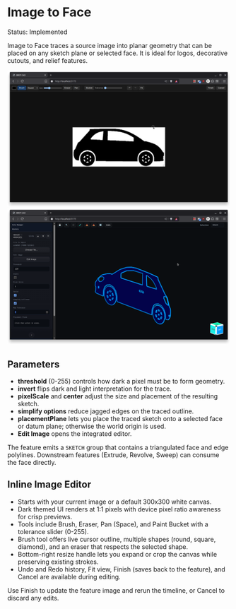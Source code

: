 # Image to Face

Status: Implemented

Image to Face traces a source image into planar geometry that can be placed on any sketch plane or selected face. It is ideal for logos, decorative cutouts, and relief features.

![Image to Face 2D Trace](./image-to-face-2D.png)
![Image to Face 3D Result](./image-to-face-3D.png)

## Parameters
- **threshold** (0-255) controls how dark a pixel must be to form geometry.
- **invert** flips dark and light interpretation for the trace.
- **pixelScale** and **center** adjust the size and placement of the resulting sketch.
- **simplify options** reduce jagged edges on the traced outline.
- **placementPlane** lets you place the traced sketch onto a selected face or datum plane; otherwise the world origin is used.
- **Edit Image** opens the integrated editor.

The feature emits a `SKETCH` group that contains a triangulated face and edge polylines. Downstream features (Extrude, Revolve, Sweep) can consume the face directly.

## Inline Image Editor
- Starts with your current image or a default 300x300 white canvas.
- Dark themed UI renders at 1:1 pixels with device pixel ratio awareness for crisp previews.
- Tools include Brush, Eraser, Pan (Space), and Paint Bucket with a tolerance slider (0-255).
- Brush tool offers live cursor outline, multiple shapes (round, square, diamond), and an eraser that respects the selected shape.
- Bottom-right resize handle lets you expand or crop the canvas while preserving existing strokes.
- Undo and Redo history, Fit view, Finish (saves back to the feature), and Cancel are available during editing.

Use Finish to update the feature image and rerun the timeline, or Cancel to discard any edits.
